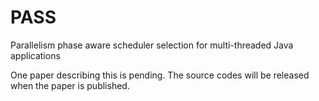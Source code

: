 # PASS
Parallelism phase aware scheduler selection for multi-threaded Java applications

One paper describing this is pending. The source codes will be released when the paper is published.
